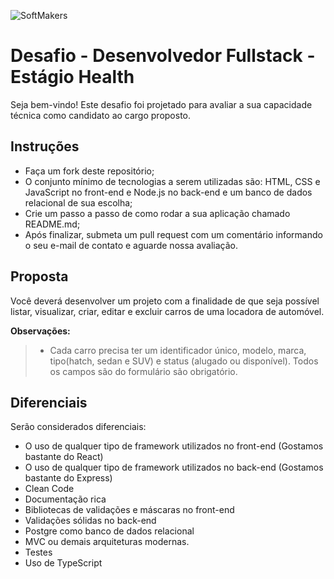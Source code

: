  ![SoftMakers](https://www.softmakers.com.br/assets/img/logotipo14xxhdpi.png)

# Desafio - Desenvolvedor Fullstack - Estágio Health
Seja bem-vindo! Este desafio foi projetado para avaliar a sua capacidade técnica como candidato ao cargo proposto.

## Instruções
- Faça um fork deste repositório;
- O conjunto mínimo de tecnologias a serem utilizadas são: HTML, CSS e JavaScript no front-end e Node.js no back-end e um banco de dados relacional de sua escolha;
- Crie um passo a passo de como rodar a sua aplicação chamado README.md;
- Após finalizar, submeta um pull request com um comentário informando o seu e-mail de contato e aguarde nossa avaliação.

## Proposta
Você deverá desenvolver um projeto com a finalidade de que seja possível listar, visualizar, criar, editar e excluir carros de uma locadora de automóvel.

**Observações:**
> - Cada carro precisa ter um identificador único, modelo, marca, tipo(hatch, sedan e SUV) e status (alugado ou disponível). Todos os campos são do formulário são obrigatório.

## Diferenciais
Serão considerados diferenciais:

  - O uso de qualquer tipo de framework utilizados no front-end (Gostamos bastante do React)
  - O uso de qualquer tipo de framework utilizados no back-end (Gostamos bastante do Express)
  - Clean Code
  - Documentação rica
  - Bibliotecas de validações e máscaras no front-end
  - Validações sólidas no back-end
  - Postgre como banco de dados relacional
  - MVC ou demais arquiteturas modernas.
  - Testes
  - Uso de TypeScript
